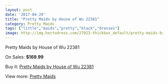 ```yaml
---
layout: post
date: '2017-04-29'
title: "Pretty Maids by House of Wu 22381"
category: Pretty Maids
tags: ["little","maids","pretty","black","dresses"]
image: http://img.hectodress.com/27923-thickbox_default/pretty-maids-by-house-of-wu-22381.jpg
---
```

Pretty Maids by House of Wu 22381

On Sales: **$169.99**
<a href="https://www.hectodress.com/pretty-maids/13017-pretty-maids-by-house-of-wu-22381.html"><amp-img layout="responsive" width="600" height="600" src="//img.hectodress.com/27923-thickbox_default/pretty-maids-by-house-of-wu-22381.jpg" alt="Pretty Maids by House of Wu 22381 0" /></a>
<a href="https://www.hectodress.com/pretty-maids/13017-pretty-maids-by-house-of-wu-22381.html"><amp-img layout="responsive" width="600" height="600" src="//img.hectodress.com/27924-thickbox_default/pretty-maids-by-house-of-wu-22381.jpg" alt="Pretty Maids by House of Wu 22381 1" /></a>

Buy it: [Pretty Maids by House of Wu 22381](https://www.hectodress.com/pretty-maids/13017-pretty-maids-by-house-of-wu-22381.html "Pretty Maids by House of Wu 22381")

View more: [Pretty Maids](https://www.hectodress.com/200-pretty-maids "Pretty Maids")